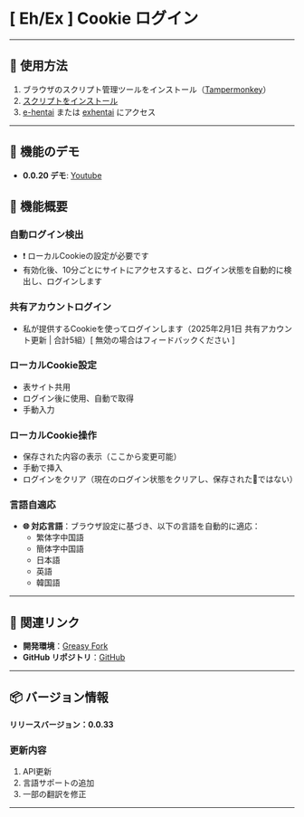 # **[ Eh/Ex ] Cookie ログイン**

---

## **👻 使用方法**

1. ブラウザのスクリプト管理ツールをインストール（[Tampermonkey](https://chrome.google.com/webstore/detail/tampermonkey/dhdgffkkebhmkfjojejmpbldmpobfkfo)）
2. [スクリプトをインストール](https://update.greasyfork.org/scripts/470710/%5BEEx-Hentai%5D%20AutoLogin.user.js)
3. [e-hentai](https://e-hentai.org/) または [exhentai](https://exhentai.org/) にアクセス

---

## **👀 機能のデモ**

- **0.0.20 デモ**: [Youtube](https://www.youtube.com/watch?v=NOidYkgINY8)


## **📜 機能概要**

### **自動ログイン検出**
- ❗️ ローカルCookieの設定が必要です
- 有効化後、10分ごとにサイトにアクセスすると、ログイン状態を自動的に検出し、ログインします

### **共有アカウントログイン**
- 私が提供するCookieを使ってログインします（2025年2月1日 共有アカウント更新 | 合計5組）[ 無効の場合はフィードバックください ]

### **ローカルCookie設定**
- 表サイト共用
- ログイン後に使用、自動で取得
- 手動入力

### **ローカルCookie操作**
- 保存された内容の表示（ここから変更可能）
- 手動で挿入
- ログインをクリア（現在のログイン状態をクリアし、保存された🍪ではない）

### **言語自適応**
- **🌐 対応言語**：ブラウザ設定に基づき、以下の言語を自動的に適応：
  - 繁体字中国語
  - 簡体字中国語
  - 日本語
  - 英語
  - 韓国語

---

## **🔗 関連リンク**

- **開発環境**：[Greasy Fork](https://greasyfork.org/ja/users/989635-canaan-hs)  
- **GitHub リポジトリ**：[GitHub](https://github.com/Canaan-HS/MonkeyScript/tree/main/ExAutoLogin)

---

## **📦 バージョン情報**

**リリースバージョン：0.0.33**

### **更新内容**
1. API更新
2. 言語サポートの追加
3. 一部の翻訳を修正

---